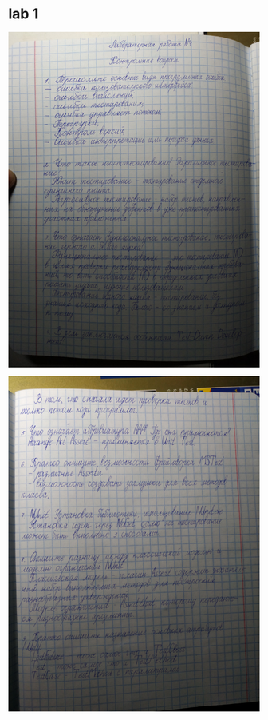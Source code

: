 # lab 1
![Answers1](https://github.com/mowellt/Test_lab1/blob/master/%D0%BB%D0%B0%D0%B1%D0%B0%201.jpg)

![Answers2](https://github.com/mowellt/Test_lab1/blob/master/%D0%BB%D0%B0%D0%B1%D0%B0%201_2.jpg)
